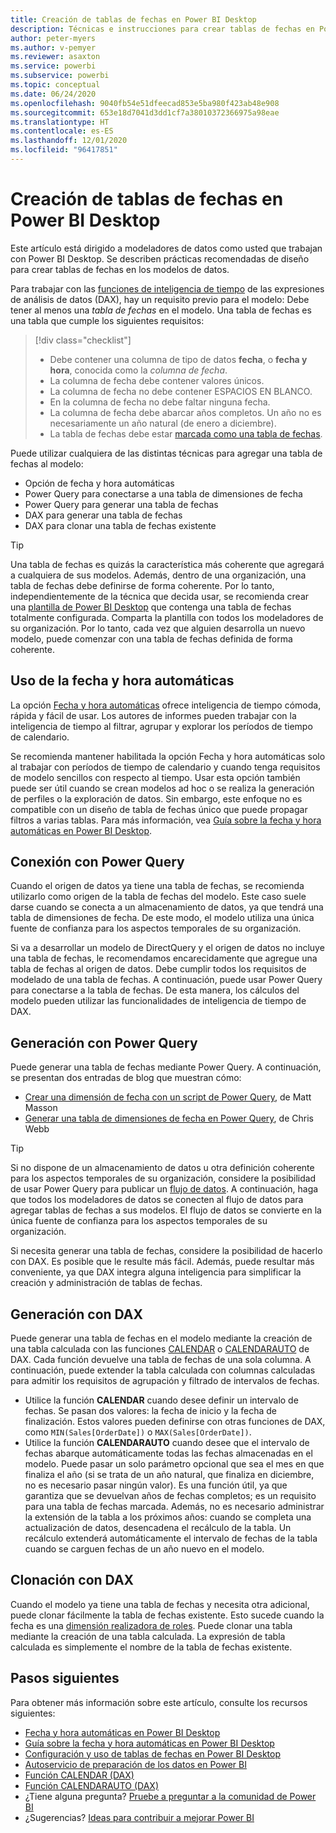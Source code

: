 ```yaml
---
title: Creación de tablas de fechas en Power BI Desktop
description: Técnicas e instrucciones para crear tablas de fechas en Power BI Desktop.
author: peter-myers
ms.author: v-pemyer
ms.reviewer: asaxton
ms.service: powerbi
ms.subservice: powerbi
ms.topic: conceptual
ms.date: 06/24/2020
ms.openlocfilehash: 9040fb54e51dfeecad853e5ba980f423ab48e908
ms.sourcegitcommit: 653e18d7041d3dd1cf7a38010372366975a98eae
ms.translationtype: HT
ms.contentlocale: es-ES
ms.lasthandoff: 12/01/2020
ms.locfileid: "96417851"
---
```

# <a name="create-date-tables-in-power-bi-desktop"></a>Creación de tablas de fechas en Power BI Desktop

Este artículo está dirigido a modeladores de datos como usted que trabajan con Power BI Desktop. Se describen prácticas recomendadas de diseño para crear tablas de fechas en los modelos de datos.

Para trabajar con las [funciones de inteligencia de tiempo](/dax/time-intelligence-functions-dax) de las expresiones de análisis de datos (DAX), hay un requisito previo para el modelo: Debe tener al menos una _tabla de fechas_ en el modelo. Una tabla de fechas es una tabla que cumple los siguientes requisitos:

> [!div class="checklist"]
> - Debe contener una columna de tipo de datos **fecha**, o **fecha y hora**, conocida como la _columna de fecha_.
> - La columna de fecha debe contener valores únicos.
> - La columna de fecha no debe contener ESPACIOS EN BLANCO.
> - En la columna de fecha no debe faltar ninguna fecha.
> - La columna de fecha debe abarcar años completos. Un año no es necesariamente un año natural (de enero a diciembre).
> - La tabla de fechas debe estar [marcada como una tabla de fechas](../transform-model/desktop-date-tables.md#setting-your-own-date-table).

Puede utilizar cualquiera de las distintas técnicas para agregar una tabla de fechas al modelo:

- Opción de fecha y hora automáticas
- Power Query para conectarse a una tabla de dimensiones de fecha
- Power Query para generar una tabla de fechas
- DAX para generar una tabla de fechas
- DAX para clonar una tabla de fechas existente

> [!TIP]
> Una tabla de fechas es quizás la característica más coherente que agregará a cualquiera de sus modelos. Además, dentro de una organización, una tabla de fechas debe definirse de forma coherente. Por lo tanto, independientemente de la técnica que decida usar, se recomienda crear una [plantilla de Power BI Desktop](../create-reports/desktop-templates.md) que contenga una tabla de fechas totalmente configurada. Comparta la plantilla con todos los modeladores de su organización. Por lo tanto, cada vez que alguien desarrolla un nuevo modelo, puede comenzar con una tabla de fechas definida de forma coherente.

## <a name="use-auto-datetime"></a>Uso de la fecha y hora automáticas

La opción [Fecha y hora automáticas](../transform-model/desktop-auto-date-time.md) ofrece inteligencia de tiempo cómoda, rápida y fácil de usar. Los autores de informes pueden trabajar con la inteligencia de tiempo al filtrar, agrupar y explorar los períodos de tiempo de calendario.

Se recomienda mantener habilitada la opción Fecha y hora automáticas solo al trabajar con períodos de tiempo de calendario y cuando tenga requisitos de modelo sencillos con respecto al tiempo. Usar esta opción también puede ser útil cuando se crean modelos ad hoc o se realiza la generación de perfiles o la exploración de datos. Sin embargo, este enfoque no es compatible con un diseño de tabla de fechas único que puede propagar filtros a varias tablas. Para más información, vea [Guía sobre la fecha y hora automáticas en Power BI Desktop](auto-date-time.md).

## <a name="connect-with-power-query"></a>Conexión con Power Query

Cuando el origen de datos ya tiene una tabla de fechas, se recomienda utilizarlo como origen de la tabla de fechas del modelo. Este caso suele darse cuando se conecta a un almacenamiento de datos, ya que tendrá una tabla de dimensiones de fecha. De este modo, el modelo utiliza una única fuente de confianza para los aspectos temporales de su organización.

Si va a desarrollar un modelo de DirectQuery y el origen de datos no incluye una tabla de fechas, le recomendamos encarecidamente que agregue una tabla de fechas al origen de datos. Debe cumplir todos los requisitos de modelado de una tabla de fechas. A continuación, puede usar Power Query para conectarse a la tabla de fechas. De esta manera, los cálculos del modelo pueden utilizar las funcionalidades de inteligencia de tiempo de DAX.

## <a name="generate-with-power-query"></a>Generación con Power Query

Puede generar una tabla de fechas mediante Power Query. A continuación, se presentan dos entradas de blog que muestran cómo:

- [Crear una dimensión de fecha con un script de Power Query](https://www.mattmasson.com/2014/02/creating-a-date-dimension-with-a-power-query-script/), de Matt Masson
- [Generar una tabla de dimensiones de fecha en Power Query](https://blog.crossjoin.co.uk/2013/11/19/generating-a-date-dimension-table-in-power-query/), de Chris Webb

> [!TIP]
> Si no dispone de un almacenamiento de datos u otra definición coherente para los aspectos temporales de su organización, considere la posibilidad de usar Power Query para publicar un [flujo de datos](../transform-model/dataflows/dataflows-introduction-self-service.md). A continuación, haga que todos los modeladores de datos se conecten al flujo de datos para agregar tablas de fechas a sus modelos. El flujo de datos se convierte en la única fuente de confianza para los aspectos temporales de su organización.

Si necesita generar una tabla de fechas, considere la posibilidad de hacerlo con DAX. Es posible que le resulte más fácil. Además, puede resultar más conveniente, ya que DAX integra alguna inteligencia para simplificar la creación y administración de tablas de fechas.

## <a name="generate-with-dax"></a>Generación con DAX

Puede generar una tabla de fechas en el modelo mediante la creación de una tabla calculada con las funciones [CALENDAR](/dax/calendar-function-dax) o [CALENDARAUTO](/dax/calendarauto-function-dax) de DAX. Cada función devuelve una tabla de fechas de una sola columna. A continuación, puede extender la tabla calculada con columnas calculadas para admitir los requisitos de agrupación y filtrado de intervalos de fechas.

- Utilice la función **CALENDAR** cuando desee definir un intervalo de fechas. Se pasan dos valores: la fecha de inicio y la fecha de finalización. Estos valores pueden definirse con otras funciones de DAX, como `MIN(Sales[OrderDate])` o `MAX(Sales[OrderDate])`.
- Utilice la función **CALENDARAUTO** cuando desee que el intervalo de fechas abarque automáticamente todas las fechas almacenadas en el modelo. Puede pasar un solo parámetro opcional que sea el mes en que finaliza el año (si se trata de un año natural, que finaliza en diciembre, no es necesario pasar ningún valor). Es una función útil, ya que garantiza que se devuelvan años de fechas completos; es un requisito para una tabla de fechas marcada. Además, no es necesario administrar la extensión de la tabla a los próximos años: cuando se completa una actualización de datos, desencadena el recálculo de la tabla. Un recálculo extenderá automáticamente el intervalo de fechas de la tabla cuando se carguen fechas de un año nuevo en el modelo.

## <a name="clone-with-dax"></a>Clonación con DAX

Cuando el modelo ya tiene una tabla de fechas y necesita otra adicional, puede clonar fácilmente la tabla de fechas existente. Esto sucede cuando la fecha es una [dimensión realizadora de roles](star-schema.md#role-playing-dimensions). Puede clonar una tabla mediante la creación de una tabla calculada. La expresión de tabla calculada es simplemente el nombre de la tabla de fechas existente.

## <a name="next-steps"></a>Pasos siguientes

Para obtener más información sobre este artículo, consulte los recursos siguientes:

- [Fecha y hora automáticas en Power BI Desktop](../transform-model/desktop-auto-date-time.md)
- [Guía sobre la fecha y hora automáticas en Power BI Desktop](auto-date-time.md)
- [Configuración y uso de tablas de fechas en Power BI Desktop](../transform-model/desktop-date-tables.md)
- [Autoservicio de preparación de los datos en Power BI](../transform-model/dataflows/dataflows-introduction-self-service.md)
- [Función CALENDAR (DAX)](/dax/calendar-function-dax)
- [Función CALENDARAUTO (DAX)](/dax/calendarauto-function-dax)
- ¿Tiene alguna pregunta? [Pruebe a preguntar a la comunidad de Power BI](https://community.powerbi.com/)
- ¿Sugerencias? [Ideas para contribuir a mejorar Power BI](https://ideas.powerbi.com/)